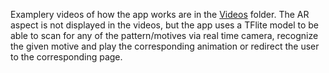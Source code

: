 Examplery videos of how the app works are in the [Videos](https://github.com/henrik2709/ARtifacts/tree/master/Videos) folder.
The AR aspect is not displayed in the videos, but the app uses a TFlite model to be able to scan for any of the pattern/motives via real time camera,
recognize the given motive and play the corresponding animation or redirect the user to the corresponding page.
